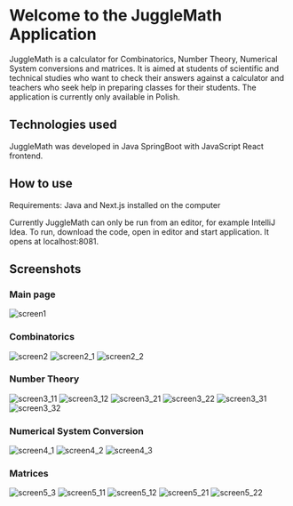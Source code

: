 # Welcome to the JuggleMath Application

JuggleMath is a calculator for Combinatorics, Number Theory, Numerical System conversions and matrices. It is aimed at students of scientific and technical studies who want to check their answers against a calculator and teachers who seek help in
preparing classes for their students. The application is currently only available in Polish.

## Technologies used

JuggleMath was developed in Java SpringBoot with JavaScript React frontend.

## How to use

Requirements: Java and Next.js installed on the computer

Currently JuggleMath can only be run from an editor, for example IntelliJ Idea. To run, download the code, open in editor and start application. It opens at localhost:8081.

## Screenshots

### Main page
![screen1](https://github.com/user-attachments/assets/d780e431-513e-4a2e-896a-cbd9b8b5458a)

### Combinatorics

![screen2](https://github.com/user-attachments/assets/553162e5-73db-4b6e-9202-7a252aee10e8)
![screen2_1](https://github.com/user-attachments/assets/526a9933-3aea-4bba-ad64-1cbb9b32b068)
![screen2_2](https://github.com/user-attachments/assets/ab97d180-284c-4973-865d-791b71a66cb6)

### Number Theory

![screen3_11](https://github.com/user-attachments/assets/ad9ac935-4146-4969-9249-048331252b97)
![screen3_12](https://github.com/user-attachments/assets/8138929d-1e39-4508-89a6-0d9d7da7582c)
![screen3_21](https://github.com/user-attachments/assets/cbc71032-d9c7-45a3-a1f3-f898663279a9)
![screen3_22](https://github.com/user-attachments/assets/86376698-805e-42e6-900c-e579424168d1)
![screen3_31](https://github.com/user-attachments/assets/ca82b103-0b8e-481d-a509-39c26a2c2d43)
![screen3_32](https://github.com/user-attachments/assets/a58175f7-e901-4129-abad-17dfa35d104b)

### Numerical System Conversion
![screen4_1](https://github.com/user-attachments/assets/d0bdc7fa-7461-4288-9413-783bb0fd2f2a)
![screen4_2](https://github.com/user-attachments/assets/f44c0ab2-a400-44ef-99fc-50a9ee47a43a)
![screen4_3](https://github.com/user-attachments/assets/ff085b37-f967-493b-bb56-3452473c935b)

### Matrices
![screen5_3](https://github.com/user-attachments/assets/5d1c9890-674a-439f-871a-a9fce812926d)
![screen5_11](https://github.com/user-attachments/assets/624aa0a9-4540-447c-b7f0-562fd53f3285)
![screen5_12](https://github.com/user-attachments/assets/9a55efaa-2715-4cff-b4f7-20d11c12b9d9)
![screen5_21](https://github.com/user-attachments/assets/fe0652e7-f7ea-4e38-b1fa-c7f7065ee262)
![screen5_22](https://github.com/user-attachments/assets/3276b652-5a20-44bc-bd76-ccb88f27238c)





